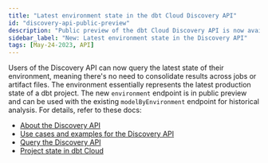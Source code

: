 ```yaml
---
title: "Latest environment state in the dbt Cloud Discovery API"
id: "discovery-api-public-preview"
description: "Public preview of the dbt Cloud Discovery API is now available."
sidebar_label: "New: Latest environment state in the Discovery API"
tags: [May-24-2023, API]
---
```


Users of the Discovery API can now query the latest state of their environment, meaning there's no need to consolidate results across jobs or artifact files. The environment essentially represents the latest production state of a dbt project. The new `environment` endpoint is in public preview and can be used with the existing `modelByEnvironment` endpoint for historical analysis. For details, refer to these docs:

- [About the Discovery API](/docs/dbt-cloud-apis/discovery-api)
- [Use cases and examples for the Discovery API](/docs/dbt-cloud-apis/discovery-use-cases-and-examples)
- [Query the Discovery API](/docs/dbt-cloud-apis/discovery-querying)
- [Project state in dbt Cloud](/docs/deploy/project-state#project-state-in-dbt-cloud) 